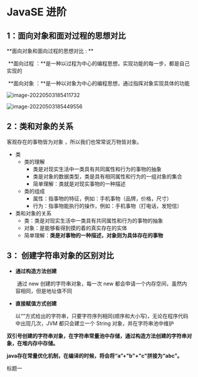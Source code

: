 # JavaSE 进阶

## 1：面向对象和面对过程的思想对比

**面向对象和面向过程的思想对比 : **

​	**面向过程 ：**是一种以过程为中心的编程思想，实现功能的每一步，都是自己实现的

​	**面向对象 ：**是一种以对象为中心的编程思想，通过指挥对象实现具体的功能

![image-20220503185411732](C:%5CUsers%5Cpc%5CAppData%5CRoaming%5CTypora%5Ctypora-user-images%5Cimage-20220503185411732.png)

![image-20220503185449556](C:%5CUsers%5Cpc%5CAppData%5CRoaming%5CTypora%5Ctypora-user-images%5Cimage-20220503185449556.png)

## 2：类和对象的关系

客观存在的事物皆为对象 ，所以我们也常常说万物皆对象。

* 类
  * 类的理解
    * 类是对现实生活中一类具有共同属性和行为的事物的抽象
    * 类是对象的数据类型，类是具有相同属性和行为的一组对象的集合
    * 简单理解：类就是对现实事物的一种描述
  * 类的组成
    * 属性：指事物的特征，例如：手机事物（品牌，价格，尺寸）
    * 行为：指事物能执行的操作，例如：手机事物（打电话，发短信）
* 类和对象的关系
  * 类：类是对现实生活中一类具有共同属性和行为的事物的抽象
  * 对象：是能够看得到摸的着的真实存在的实体
  * 简单理解：**类是对事物的一种描述，对象则为具体存在的事物**

## 3： 创建字符串对象的区别对比

- **通过构造方法创建**

  ​	通过 new 创建的字符串对象，每一次 new 都会申请一个内存空间，虽然内容相同，但是地址值不同

- **直接赋值方式创建**

  ​	以“”方式给出的字符串，只要字符序列相同(顺序和大小写)，无论在程序代码中出现几次，JVM 都只会建立一个 String 对象，并在字符串池中维护

**双引号创建的字符串对象，在字符串常量池中存储，通过构造方法创建的字符串对象，在堆内存中存储。**

**java存在常量优化机制，在编译的时候，将会将“a”+"b"+"c"拼接为“abc”。**



标题一



